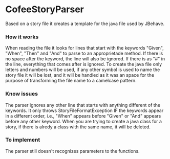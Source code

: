 # CofeeStoryParser

Based on a story file it creates a template for the java file used by JBehave.

### How it works

When reading the file it looks for lines that start with the keywords "Given", "When", "Then" and "And" to parse to an approprietade method. If there is no space after the keyword, the line will also be ignored.
If there is as "#" in the line, everything that comes after is ignored.
To create the java file only letters and numbers will be used, if any other symbol is used to name the story file it will be lost, and it will be handled as it was an space for the purpose of transforming the file name to a camelcase pattern.

### Know issues

The parser ignores any other line that starts with anything different of the keywords.
It only throws StoryFileFormatException IF the keywords appear in a different order, i.e., "When" appears before "Given" or "And" appears before any other keyword.
When you are trying to create a java class for a story, if there is alredy a class with the same name, it will be deleted.

### To implement

The parser still doesn't recognizes parameters to the functions.
